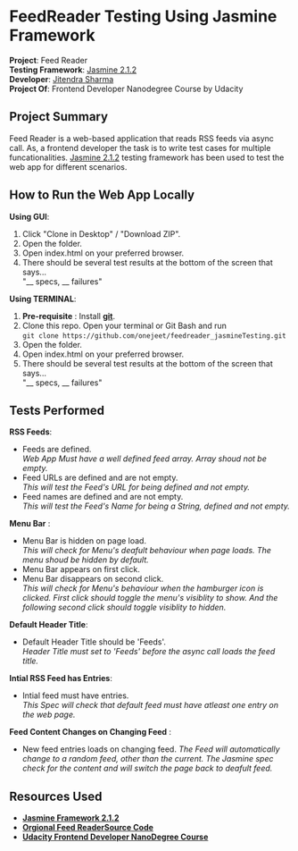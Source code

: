 # FeedReader Testing Using Jasmine Framework

**Project**: Feed Reader  
**Testing Framework**: [Jasmine 2.1.2](http://jasmine.github.io/)  
**Developer**: [Jitendra Sharma](https://github.com/onejeet)  
**Project Of**: Frontend Developer Nanodegree Course by Udacity  


## Project Summary

Feed Reader is a web-based application that reads RSS feeds via async call. As, a frontend developer the task is to write test cases for multiple funcationalities. [Jasmine 2.1.2](http://jasmine.github.io/) testing framework has been used to test the web app for different scenarios.


## How to Run the Web App Locally

**Using GUI**:

1. Click "Clone in Desktop" / "Download ZIP".
2. Open the folder.
3. Open index.html on your preferred browser.
4. There should be several test results at the bottom of the screen that says...  
"__  specs, __  failures"

**Using TERMINAL**:

1. **Pre-requisite** : Install [**git**](https://git-scm.com/).
2. Clone this repo. Open your terminal or Git Bash and run  
`git clone https://github.com/onejeet/feedreader_jasmineTesting.git`
3. Open the folder.
4. Open index.html on your preferred browser.
5. There should be several test results at the bottom of the screen that says...   
"__  specs, __  failures"

## Tests Performed

**RSS Feeds**:
- Feeds are defined.  
_Web App Must have a well defined feed array. Array shoud not be empty._
- Feed URLs are defined and are not empty.  
_This will test the Feed's URL for being defined and not empty._
- Feed names are defined and are not empty.  
_This will test the Feed's Name for being a String, defined and not empty._

**Menu Bar** :
- Menu Bar is hidden on page load.  
_This will check for Menu's deafult behaviour when page loads. The menu shoud be hidden by default._
- Menu Bar appears on  first click.
- Menu Bar disappears on  second click.  
_This will check for Menu's behaviour when the hamburger icon is clicked. First click should toggle the menu's visiblity to show. And the following second click should toggle visiblity to hidden._

**Default Header Title**:
- Default Header Title should be 'Feeds'.  
_Header Title must set to 'Feeds' before the async call loads the feed title._

**Intial RSS Feed has Entries**:
- Intial feed must have entries.  
_This Spec will check that default feed must have atleast one entry on the web page._

**Feed Content Changes on Changing Feed** :
- New feed entries loads on changing feed. 
_The Feed will automatically change to a random feed, other than the current. The Jasmine spec check for the content and will switch the page back to deafult feed._


## Resources Used

- [**Jasmine Framework 2.1.2**](http://jasmine.github.io/)
- [**Orgional Feed ReaderSource Code**](https://github.com/udacity/frontend-nanodegree-feedreader)
- [**Udacity Frontend Developer NanoDegree Course**](https://in.udacity.com/course/front-end-web-developer-nanodegree--nd001)

